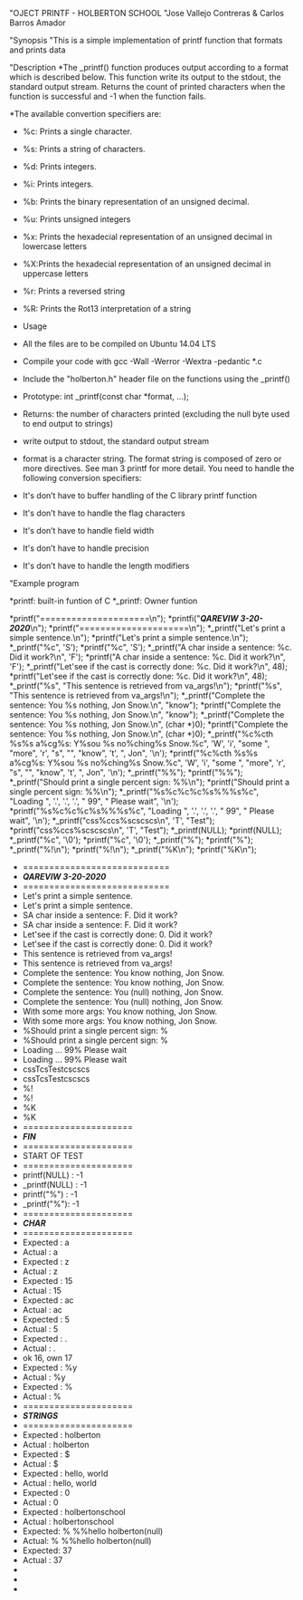 "OJECT PRINTF - HOLBERTON SCHOOL
"Jose Vallejo Contreras & Carlos Barros Amador

"Synopsis
"This is a simple implementation of printf function that formats and prints data

"Description
*The _printf() function produces output according to a format which is described below. This function write its output to the stdout, the standard output stream. Returns the count of printed characters when the function is successful and -1 when the function fails.

*The available convertion specifiers are:

* %c: Prints a single character.
* %s: Prints a string of characters.
* %d: Prints integers.
* %i: Prints integers.
* %b: Prints the binary representation of an unsigned decimal.
* %u: Prints unsigned integers
* %x: Prints the hexadecial representation of an unsigned decimal in lowercase letters
* %X:Prints the hexadecial representation of an unsigned decimal in uppercase letters
* %r: Prints a reversed string
* %R: Prints the Rot13 interpretation of a string

* Usage
* All the files are to be compiled on Ubuntu 14.04 LTS
* Compile your code with gcc -Wall -Werror -Wextra -pedantic *.c
* Include the "holberton.h" header file on the functions using the _printf()
* Prototype: int _printf(const char *format, ...);
* Returns: the number of characters printed (excluding the null byte used to end output to strings)
* write output to stdout, the standard output stream
* format is a character string. The format string is composed of zero or more directives. See man 3 printf for more detail. You need to handle the following conversion specifiers:
* It's don’t have to buffer handling of the C library printf function
* It's don’t have to handle the flag characters
* It's don’t have to handle field width
* It's don’t have to handle precision
* It's don’t have to handle the length modifiers


"Example program

*printf: built-in funtion of C
*_printf: Owner funtion
 
*printf("=====================\n");
*printfi("*****QAREVIW 3-20-2020*****\n");
*printf("=====================\n");
*_printf("Let's print a simple sentence.\n");
*printf("Let's print a simple sentence.\n");
*_printf("%c", 'S');
*printf("%c", 'S');
*_printf("A char inside a sentence: %c. Did it work?\n", 'F');
*printf("A char inside a sentence: %c. Did it work?\n", 'F');
*_printf("Let'see if the cast is correctly done: %c. Did it work?\n", 48);
*printf("Let'see if the cast is correctly done: %c. Did it work?\n", 48);
*_printf("%s", "This sentence is retrieved from va_args!\n");
*printf("%s", "This sentence is retrieved from va_args!\n");
*_printf("Complete the sentence: You %s nothing, Jon Snow.\n", "know");
*printf("Complete the sentence: You %s nothing, Jon Snow.\n", "know");
*_printf("Complete the sentence: You %s nothing, Jon Snow.\n", (char *)0);
*printf("Complete the sentence: You %s nothing, Jon Snow.\n", (char *)0);
*_printf("%c%cth %s%s a%cg%s: Y%sou %s no%ching%s Snow.%c", 'W', 'i', "some ", "more", 'r', "s", "", "know", 't', ", Jon", '\n');
*printf("%c%cth %s%s a%cg%s: Y%sou %s no%ching%s Snow.%c", 'W', 'i', "some ", "more", 'r', "s", "", "know", 't', ", Jon", '\n');
*_printf("%%");
*printf("%%");
*_printf("Should print a single percent sign: %%\n");
*printf("Should print a single percent sign: %%\n");
*_printf("%s%c%c%c%s%%%s%c", "Loading ", '.', '.', '.', " 99", " Please wait", '\n');
*printf("%s%c%c%c%s%%%s%c", "Loading ", '.', '.', '.', " 99", " Please wait", '\n');
*_printf("css%ccs%scscscs\n", 'T', "Test");
*printf("css%ccs%scscscs\n", 'T', "Test");
*_printf(NULL);
*printf(NULL);
*_printf("%c", '\0');
*printf("%c", '\0');
*_printf("%"); 
*printf("%");
*_printf("%!\n");
*printf("%!\n");
*_printf("%K\n");
*printf("%K\n");



* ============================
*  *****QAREVIW 3-20-2020*****
*  ============================
*  Let's print a simple sentence.
*  Let's print a simple sentence.
*  SA char inside a sentence: F. Did it work?
*  SA char inside a sentence: F. Did it work?
*  Let'see if the cast is correctly done: 0. Did it work?
*  Let'see if the cast is correctly done: 0. Did it work?
*  This sentence is retrieved from va_args!
*  This sentence is retrieved from va_args!
*  Complete the sentence: You know nothing, Jon Snow.
*  Complete the sentence: You know nothing, Jon Snow.
*  Complete the sentence: You (null) nothing, Jon Snow.
*  Complete the sentence: You (null) nothing, Jon Snow.
*  With some more args: You know nothing, Jon Snow.
*  With some more args: You know nothing, Jon Snow.
*  %Should print a single percent sign: %
*  %Should print a single percent sign: %
*  Loading ... 99% Please wait
*  Loading ... 99% Please wait
*  cssTcsTestcscscs
*  cssTcsTestcscscs
*  %!
*  %!
*  %K
*  %K
*  =====================
*  *****FIN*****
*  =====================
*  START OF TEST
*  =====================
*  printf(NULL)  : -1
*  _printf(NULL) : -1
*  printf("%") : -1
*  _printf("%"): -1
*  =====================
*  *****CHAR*****
*  =====================
*  Expected   : a
*  Actual     : a
*  Expected   : z
*  Actual     : z
*  Expected   : 15
*  Actual     : 15
*  Expected   : ac
*  Actual     : ac
*  Expected   : 5
*  Actual     : 5
*  Expected   :  .
*  Actual     :  .
*  ok 16, own 17
*  Expected   : %y
*  Actual     : %y
*  Expected   : %
*  Actual     : %
*  =====================
*  *****STRINGS*****
*  =====================
*  Expected   : holberton
*  Actual     : holberton
*  Expected   : $
*  Actual     : $
*  Expected   : hello, world
*  Actual     : hello, world
*  Expected   : 0
*  Actual     : 0
*  Expected   : holbertonschool
*  Actual     : holbertonschool
*  Expected: % %%hello holberton(null)
*  Actual:  % %%hello holberton(null)
*  Expected: 37
*  Actual  : 37
*
*
*
